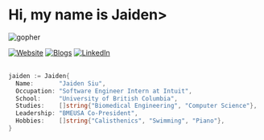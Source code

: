 <h1>Hi, my name is Jaiden></h1>

![gopher](https://github.com/user-attachments/assets/2c68114a-0e07-4cd1-90a4-1675d7761611)

<div>
  <a href="https://jaidensiu.vercel.app"><img src="https://img.shields.io/badge/website-%23000000.svg?style=for-the-badge&logo=vercel&logoColor=white" alt="Website"></a>
  <a href="https://jaidensiu.vercel.app/blogs"><img src="https://img.shields.io/badge/blogs-%23000000.svg?style=for-the-badge&logo=vercel&logoColor=white" alt="Blogs"></a>
  <a href="https://www.linkedin.com/in/jaidensiu"><img src="https://img.shields.io/badge/linkedin-%230077B5.svg?style=for-the-badge&logo=linkedin&logoColor=white" alt="LinkedIn"></a>
</div>

<br>

```go
jaiden := Jaiden{
  Name:       "Jaiden Siu",
  Occupation: "Software Engineer Intern at Intuit",
  School:     "University of British Columbia",
  Studies:    []string{"Biomedical Engineering", "Computer Science"},
  Leadership: "BMEUSA Co-President",
  Hobbies:    []string{"Calisthenics", "Swimming", "Piano"},
}
```
